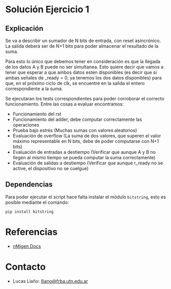 # Solución Ejercicio 1

## Explicación
Se va a describir un sumador de N bits de entrada, con reset asincrónico. La salida deberá ser de N+1 bits para poder almacenar el resultado de la suma.

Para esto lo único que debemos tener en consideración es que la llegada de los datos A y B puede no ser simultanea. Esto quiere decir que vamos a tener que esperar a que ambos datos esten disponibles (es decir que si ambas señales de _ready = 0, ya tenemos los dos datos disponibles) para que, en el próximo ciclo de clk, se encuentre en la salida el entero correspondiente a la suma.

Se ejecutaran los tests correspondientes para poder corroborar el correcto funcionamiento. Entre las cosas a evaluar encontramos:
  - Funcionamiento del rst
  - Funcionamiento del adder, debe computar correctamente las operaciones
  - Prueba bajo estrés (Muchas sumas con valores aleatorios)
  - Evaluación de overflow (La suma de dos valores, que superen el valor máximo representable en N bits, debe de poder computarse con N+1 bits)
  - Evaluación de entradas a destiempo (Verificar que aunque A y B no llegen al mismo tiempo se pueda computar la suma correctamente)
  - Evaluación de salidas a destiempo (Verificar que aunque r_ready no se active, el dispositivo no se cuelgue)

## Dependencias
Para poder ejecutar el script hace falta instalar el módulo `bitstring`, esto es posible mediante el comando:

```
pip install bitstring
```

# Referencias

* [nMigen Docs](https://nmigen.info/nmigen/latest/lang.html)


# Contacto

* Lucas Liaño: lliano@frba.utn.edu.ar
